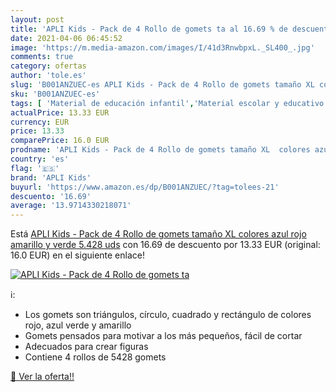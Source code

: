 ```yaml
---
layout: post
title: 'APLI Kids - Pack de 4 Rollo de gomets ta al 16.69 % de descuento'
date: 2021-04-06 06:45:52
image: 'https://m.media-amazon.com/images/I/41d3RnwbpxL._SL400_.jpg'
comments: true
category: ofertas
author: 'tole.es'
slug: 'B001ANZUEC-es APLI Kids - Pack de 4 Rollo de gomets tamaño XL colores...'
sku: 'B001ANZUEC-es'
tags: [ 'Material de educación infantil','Material escolar y educativo','Oficina y papelería','apli','apli kids', ]
actualPrice: 13.33 EUR
currency: EUR
price: 13.33
comparePrice: 16.0 EUR
prodname: 'APLI Kids - Pack de 4 Rollo de gomets tamaño XL  colores azul  rojo  amarillo y verde  5.428 uds'
country: 'es'
flag: '🇪🇸'
brand: 'APLI Kids'
buyurl: 'https://www.amazon.es/dp/B001ANZUEC/?tag=tolees-21'
descuento: '16.69'
average: '13.9714330218071'
---
```


Está [APLI Kids - Pack de 4 Rollo de gomets tamaño XL  colores azul  rojo  amarillo y verde  5.428 uds](https://www.amazon.es/dp/B001ANZUEC/?tag=tolees-21) con 16.69 de descuento por 13.33 EUR (original: 16.0 EUR) en el siguiente enlace!

[![APLI Kids - Pack de 4 Rollo de gomets ta](https://m.media-amazon.com/images/I/41d3RnwbpxL._SL400_.jpg)](https://www.amazon.es/dp/B001ANZUEC/?tag=tolees-21)

ℹ️:

- Los gomets son triángulos, círculo, cuadrado y rectángulo de colores rojo, azul verde y amarillo
- Gomets pensados para motivar a los más pequeños, fácil de cortar
- Adecuados para crear figuras
- Contiene 4 rollos de 5428 gomets

[🛒 Ver la oferta!!](https://www.amazon.es/dp/B001ANZUEC/?tag=tolees-21)

